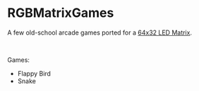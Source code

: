 # RGBMatrixGames
A few old-school arcade games ported for a [64x32 LED Matrix](https://www.waveshare.com/rgb-matrix-p3-64x32.htm).

<br>

Games:
* Flappy Bird
* Snake
